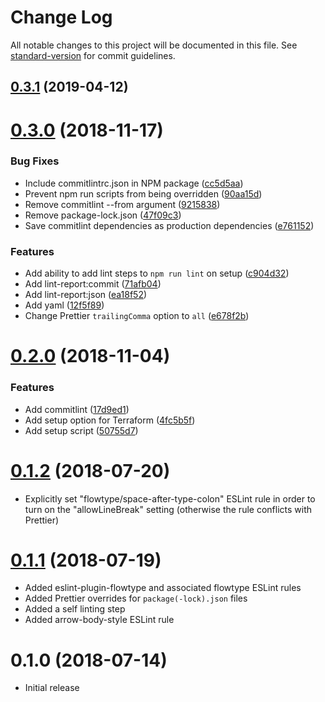 # Change Log

All notable changes to this project will be documented in this file. See [standard-version](https://github.com/conventional-changelog/standard-version) for commit guidelines.

<a name="0.3.1"></a>
## [0.3.1](https://github.com/edahlseng/configuration-lint/compare/v0.3.0...v0.3.1) (2019-04-12)



<a name="0.3.0"></a>
# [0.3.0](https://github.com/edahlseng/configuration-lint/compare/v0.2.0...v0.3.0) (2018-11-17)


### Bug Fixes

* Include commitlintrc.json in NPM package ([cc5d5aa](https://github.com/edahlseng/configuration-lint/commit/cc5d5aa))
* Prevent npm run scripts from being overridden ([90aa15d](https://github.com/edahlseng/configuration-lint/commit/90aa15d))
* Remove commitlint --from argument ([9215838](https://github.com/edahlseng/configuration-lint/commit/9215838))
* Remove package-lock.json ([47f09c3](https://github.com/edahlseng/configuration-lint/commit/47f09c3))
* Save commitlint dependencies as production dependencies ([e761152](https://github.com/edahlseng/configuration-lint/commit/e761152))


### Features

* Add ability to add lint steps to `npm run lint` on setup ([c904d32](https://github.com/edahlseng/configuration-lint/commit/c904d32))
* Add lint-report:commit ([71afb04](https://github.com/edahlseng/configuration-lint/commit/71afb04))
* Add lint-report:json ([ea18f52](https://github.com/edahlseng/configuration-lint/commit/ea18f52))
* Add yaml ([12f5f89](https://github.com/edahlseng/configuration-lint/commit/12f5f89))
* Change Prettier `trailingComma` option to `all` ([e678f2b](https://github.com/edahlseng/configuration-lint/commit/e678f2b))



<a name="0.2.0"></a>
# [0.2.0](https://github.com/edahlseng/configuration-lint/compare/v0.1.2...v0.2.0) (2018-11-04)


### Features

* Add commitlint ([17d9ed1](https://github.com/edahlseng/configuration-lint/commit/17d9ed1))
* Add setup option for Terraform ([4fc5b5f](https://github.com/edahlseng/configuration-lint/commit/4fc5b5f))
* Add setup script ([50755d7](https://github.com/edahlseng/configuration-lint/commit/50755d7))

<a name="0.1.2"></a>
# [0.1.2](https://github.com/edahlseng/configuration-lint/compare/v0.1.1...v0.1.2) (2018-07-20)

* Explicitly set "flowtype/space-after-type-colon" ESLint rule in order to turn on the "allowLineBreak" setting (otherwise the rule conflicts with Prettier)

<a name="0.1.1"></a>
# [0.1.1](https://github.com/edahlseng/configuration-lint/compare/v0.1.0...v0.1.1) (2018-07-19)

* Added eslint-plugin-flowtype and associated flowtype ESLint rules
* Added Prettier overrides for `package(-lock).json` files
* Added a self linting step
* Added arrow-body-style ESLint rule

<a name="0.1.0"></a>
# 0.1.0 (2018-07-14)

* Initial release
